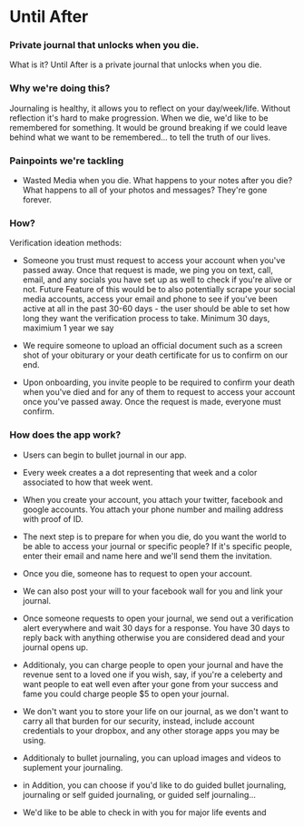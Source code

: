 # Until After
### Private journal that unlocks when you die.

What is it? Until After is a private journal that unlocks when you die.


### Why we're doing this? 
Journaling is healthy, it allows you to reflect on your day/week/life. Without reflection it's hard to make progression. When we die, we'd like to be remembered for something. It would be ground breaking if we could leave behind what we want to be remembered... to tell the truth of our lives.

### Painpoints we're tackling
- Wasted Media when you die. What happens to your notes after you die? What happens to all of your photos and messages? They're gone forever. 

### How?

Verification ideation methods:
- Someone you trust must request to access your account when you've passed away. Once that request is made, we ping you on text, call, email, and any socials you have set up as well to check if you're alive or not. 
Future Feature of this would be to also potentially scrape your social media accounts, access your email and phone to see if you've been active at all in the past 30-60 days - the user should be able to set how long they want the verification process to take. Minimum 30 days, maximium 1 year we say

- We require someone to upload an official document such as a screen shot of your obiturary or your death certificate for us to confirm on our end.

- Upon onboarding, you invite people to be required to confirm your death when you've died and for any of them to request to access your account once you've passed away. Once the request is made, everyone must confirm.


### How does the app work?
 - Users can begin to bullet journal in our app.
 - Every week creates a a dot representing that week and a color associated to how that week went.
 - When you create your account, you attach your twitter, facebook and google accounts. You attach your phone number and mailing address with proof of ID.
 - The next step is to prepare for when you die, do you want the world to be able to access your journal or specific people? If it's specific people, enter their email and name here and we'll send them the invitation.
 - Once you die, someone has to request to open your account. 
 - We can also post your will to your facebook wall for you and link your journal.
 - Once someone requests to open your journal, we send out a verification alert everywhere and wait 30 days for a response. You have 30 days to reply back with anything otherwise you are considered dead and your journal opens up. 
 - Additionaly, you can charge people to open your journal and have the revenue sent to a loved one if you wish, say, if you're a celeberty and want people to eat well even after your gone from your success and fame you could charge people $5 to open your journal.
 - We don't want you to store your life on our journal, as we don't want to carry all that burden for our security, instead, include account credentials to your dropbox, and any other storage apps you may be using.

 - Additionaly to bullet journaling, you can upload images and videos to suplement your journaling.

 - in Addition, you can choose if you'd like to do guided bullet journaling, journaling or self guided journaling, or guided self journaling...
 - We'd like to be able to check in with you for major life events and 